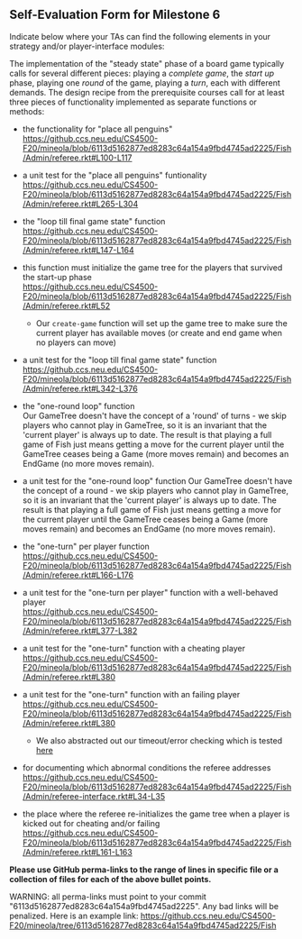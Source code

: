 ## Self-Evaluation Form for Milestone 6

Indicate below where your TAs can find the following elements in your strategy and/or player-interface modules:

The implementation of the "steady state" phase of a board game
typically calls for several different pieces: playing a *complete
game*, the *start up* phase, playing one *round* of the game, playing a *turn*, 
each with different demands. The design recipe from the prerequisite courses call
for at least three pieces of functionality implemented as separate
functions or methods:

- the functionality for "place all penguins"  
https://github.ccs.neu.edu/CS4500-F20/mineola/blob/6113d5162877ed8283c64a154a9fbd4745ad2225/Fish/Admin/referee.rkt#L100-L117

- a unit test for the "place all penguins" funtionality  
https://github.ccs.neu.edu/CS4500-F20/mineola/blob/6113d5162877ed8283c64a154a9fbd4745ad2225/Fish/Admin/referee.rkt#L265-L304

- the "loop till final game state" function  
https://github.ccs.neu.edu/CS4500-F20/mineola/blob/6113d5162877ed8283c64a154a9fbd4745ad2225/Fish/Admin/referee.rkt#L147-L164

- this function must initialize the game tree for the players that survived the start-up phase  
https://github.ccs.neu.edu/CS4500-F20/mineola/blob/6113d5162877ed8283c64a154a9fbd4745ad2225/Fish/Admin/referee.rkt#L52
  - Our `create-game` function will set up the game tree to make sure the current player has available moves (or create and end game when no players can move)

- a unit test for the "loop till final game state"  function  
https://github.ccs.neu.edu/CS4500-F20/mineola/blob/6113d5162877ed8283c64a154a9fbd4745ad2225/Fish/Admin/referee.rkt#L342-L376

- the "one-round loop" function  
Our GameTree doesn't have the concept of a 'round' of turns - we skip players who cannot play in GameTree, so it is an invariant that the 'current player' is always up to date. The result is that playing a full game of Fish just means getting a move for the current player until the GameTree ceases being a Game (more moves remain) and becomes an EndGame (no more moves remain).

- a unit test for the "one-round loop" function
Our GameTree doesn't have the concept of a round - we skip players who cannot play in GameTree, so it is an invariant that the 'current player' is always up to date. The result is that playing a full game of Fish just means getting a move for the current player until the GameTree ceases being a Game (more moves remain) and becomes an EndGame (no more moves remain).

- the "one-turn" per player function  
https://github.ccs.neu.edu/CS4500-F20/mineola/blob/6113d5162877ed8283c64a154a9fbd4745ad2225/Fish/Admin/referee.rkt#L166-L176

- a unit test for the "one-turn per player" function with a well-behaved player  
https://github.ccs.neu.edu/CS4500-F20/mineola/blob/6113d5162877ed8283c64a154a9fbd4745ad2225/Fish/Admin/referee.rkt#L377-L382

- a unit test for the "one-turn" function with a cheating player  
https://github.ccs.neu.edu/CS4500-F20/mineola/blob/6113d5162877ed8283c64a154a9fbd4745ad2225/Fish/Admin/referee.rkt#L380

- a unit test for the "one-turn" function with an failing player  
https://github.ccs.neu.edu/CS4500-F20/mineola/blob/6113d5162877ed8283c64a154a9fbd4745ad2225/Fish/Admin/referee.rkt#L380
  - We also abstracted out our timeout/error checking which is tested [here](https://github.ccs.neu.edu/CS4500-F20/mineola/blob/6113d5162877ed8283c64a154a9fbd4745ad2225/Fish/Admin/referee.rkt#L399-L402)

- for documenting which abnormal conditions the referee addresses  
https://github.ccs.neu.edu/CS4500-F20/mineola/blob/6113d5162877ed8283c64a154a9fbd4745ad2225/Fish/Admin/referee-interface.rkt#L34-L35

- the place where the referee re-initializes the game tree when a player is kicked out for cheating and/or failing  
https://github.ccs.neu.edu/CS4500-F20/mineola/blob/6113d5162877ed8283c64a154a9fbd4745ad2225/Fish/Admin/referee.rkt#L161-L163


**Please use GitHub perma-links to the range of lines in specific
file or a collection of files for each of the above bullet points.**

  WARNING: all perma-links must point to your commit "6113d5162877ed8283c64a154a9fbd4745ad2225".
  Any bad links will be penalized.
  Here is an example link:
    <https://github.ccs.neu.edu/CS4500-F20/mineola/tree/6113d5162877ed8283c64a154a9fbd4745ad2225/Fish>

